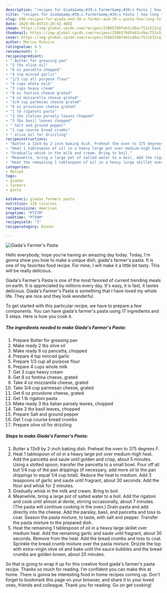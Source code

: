 ```yaml
---
description: "recipes for Giada&amp;#39;s Farmer&amp;#39;s Pasta | how long to bake Giada&amp;#39;s Farmer&amp;#39;s Pasta"
title: "recipes for Giada&amp;#39;s Farmer&amp;#39;s Pasta | how long to bake Giada&amp;#39;s Farmer&amp;#39;s Pasta"
slug: 696-recipes-for-giada-and-39-s-farmer-and-39-s-pasta-how-long-to-bake-giada-and-39-s-farmer-and-39-s-pasta
date: 2020-08-05T23:20:43.488Z
image: https://img-global.cpcdn.com/recipes/25865760feb1cd9a/751x532cq70/giadas-farmers-pasta-recipe-main-photo.jpg
thumbnail: https://img-global.cpcdn.com/recipes/25865760feb1cd9a/751x532cq70/giadas-farmers-pasta-recipe-main-photo.jpg
cover: https://img-global.cpcdn.com/recipes/25865760feb1cd9a/751x532cq70/giadas-farmers-pasta-recipe-main-photo.jpg
author: Marcus McGuire
ratingvalue: 4.5
reviewcount: 3
recipeingredient:
- " Butter for greasing pan"
- "2 tbs olive oil"
- "6 oz pancetta chopped"
- "4 tsp minced garlic"
- "1/3 cup all purpose flour"
- "4 cups whole milk"
- "3 cups heavy cream"
- "8 oz fontina cheese grated"
- "4 oz mozzarella cheese grated"
- "3/4 cup parmesan cheese grated"
- "6 oz provolone cheese grated"
- "1 lb rigatoni pasta"
- "3 tbs italian parsely leaves chopped"
- "3 tbs basil leaves chopped"
- " Salt and ground pepper"
- "1 cup course bread crumbs"
- " olive oil for drizzling"
recipeinstructions:
- "Butter a 13x9 by 2-inch baking dish. Preheat the oven to 375 degrees F."
- "Heat 1 tablespoon of oil in a heavy large pot over medium-high heat. Add the pancetta and saute until golden and crisp, about 5 minutes. Using a slotted spoon, transfer the pancetta to a small bowl. Pour off all but 1/4 cup of the pan drippings (if necessary, add more oil to the pan drippings to equal 1/4 cup total). Reduce the heat to medium. Add 3 teaspoons of garlic and saute until fragrant, about 30 seconds. Add the flour and whisk for 2 minutes."
- "Gradually whisk in the milk and cream. Bring to boil."
- "Meanwhile, bring a large pot of salted water to a boil. Add the rigatoni and cook until almost al dente, stirring occasionally, about 7 minutes. (The pasta will continue cooking in the oven.) Drain pasta and add directly into the cheese. Add the parsley, basil, and pancetta and toss to coat. Season the pasta mixture, to taste, with salt and pepper. Transfer the pasta mixture to the prepared dish."
- "Heat the remaining 1 tablespoon of oil in a heavy large skillet over medium heat. Add the remaining garlic and saute until fragrant, about 30 seconds. Remove from the heat. Add the bread crumbs and toss to coat. Sprinkle the bread crumb mixture over the pasta mixture. Drizzle the top with extra-virgin olive oil and bake until the sauce bubbles and the bread crumbs are golden brown, about 20 minutes."
categories:
- Recipe
tags:
- giadas
- farmers
- pasta

katakunci: giadas farmers pasta 
nutrition: 128 calories
recipecuisine: American
preptime: "PT27M"
cooktime: "PT50M"
recipeyield: "3"
recipecategory: Dinner

---
```



![Giada&#39;s Farmer&#39;s Pasta](https://img-global.cpcdn.com/recipes/25865760feb1cd9a/751x532cq70/giadas-farmers-pasta-recipe-main-photo.jpg)

Hello everybody, hope you're having an amazing day today. Today, I'm gonna show you how to make a unique dish, giada&#39;s farmer&#39;s pasta. It is one of my favorites food recipe. For mine, I will make it a little bit tasty. This will be really delicious.



Giada&#39;s Farmer&#39;s Pasta is one of the most favored of current trending meals on earth. It is appreciated by millions every day. It's easy, it is fast, it tastes delicious. Giada&#39;s Farmer&#39;s Pasta is something that I have loved my whole life. They are nice and they look wonderful.


To get started with this particular recipe, we have to prepare a few components. You can have giada&#39;s farmer&#39;s pasta using 17 ingredients and 5 steps. Here is how you cook it.

<!--inarticleads1-->

##### The ingredients needed to make Giada&#39;s Farmer&#39;s Pasta:

1. Prepare  Butter for greasing pan
1. Make ready 2 tbs olive oil
1. Make ready 6 oz pancetta, chopped
1. Prepare 4 tsp minced garlic
1. Prepare 1/3 cup all purpose flour
1. Prepare 4 cups whole milk
1. Get 3 cups heavy cream
1. Get 8 oz fontina cheese, grated
1. Take 4 oz mozzarella cheese, grated
1. Take 3/4 cup parmesan cheese, grated
1. Get 6 oz provolone cheese, grated
1. Get 1 lb rigatoni pasta
1. Make ready 3 tbs italian parsely leaves, chopped
1. Take 3 tbs basil leaves, chopped
1. Prepare  Salt and ground pepper
1. Get 1 cup course bread crumbs
1. Prepare  olive oil for drizzling




<!--inarticleads2-->

##### Steps to make Giada&#39;s Farmer&#39;s Pasta:

1. Butter a 13x9 by 2-inch baking dish. Preheat the oven to 375 degrees F.
1. Heat 1 tablespoon of oil in a heavy large pot over medium-high heat. Add the pancetta and saute until golden and crisp, about 5 minutes. Using a slotted spoon, transfer the pancetta to a small bowl. Pour off all but 1/4 cup of the pan drippings (if necessary, add more oil to the pan drippings to equal 1/4 cup total). Reduce the heat to medium. Add 3 teaspoons of garlic and saute until fragrant, about 30 seconds. Add the flour and whisk for 2 minutes.
1. Gradually whisk in the milk and cream. Bring to boil.
1. Meanwhile, bring a large pot of salted water to a boil. Add the rigatoni and cook until almost al dente, stirring occasionally, about 7 minutes. (The pasta will continue cooking in the oven.) Drain pasta and add directly into the cheese. Add the parsley, basil, and pancetta and toss to coat. Season the pasta mixture, to taste, with salt and pepper. Transfer the pasta mixture to the prepared dish.
1. Heat the remaining 1 tablespoon of oil in a heavy large skillet over medium heat. Add the remaining garlic and saute until fragrant, about 30 seconds. Remove from the heat. Add the bread crumbs and toss to coat. Sprinkle the bread crumb mixture over the pasta mixture. Drizzle the top with extra-virgin olive oil and bake until the sauce bubbles and the bread crumbs are golden brown, about 20 minutes.




So that is going to wrap it up for this creative food giada&#39;s farmer&#39;s pasta recipe. Thanks so much for reading. I'm confident you can make this at home. There is gonna be interesting food in home recipes coming up. Don't forget to bookmark this page on your browser, and share it to your loved ones, friends and colleague. Thank you for reading. Go on get cooking!
